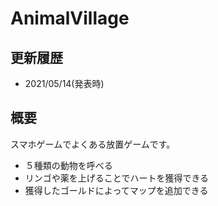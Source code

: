 # AnimalVillage
## 更新履歴
- 2021/05/14(発表時)
## 概要
スマホゲームでよくある放置ゲームです。
- ５種類の動物を呼べる
- リンゴや薬を上げることでハートを獲得できる
- 獲得したゴールドによってマップを追加できる
